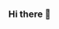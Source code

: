 ### Hi there 👋

<!--
**kajendra10/kajendra10** is a ✨ _special_ ✨ repository because its `README.md` (this file) appears on your GitHub profile.

Here are some ideas to get you started:

- 🔭 I’m currently working on android apps
- 🌱 I’m currently learning Jetpack compose (Kotlin)
- 👯 I’m looking to collaborate with any available android developers
- 💬 Ask me about android apps, kotlin
- 📫 How to reach me: kajendranaathrajan@gmail.com
- 😄 Pronouns: KJ
- ⚡ Fun fact: Musician
-->

